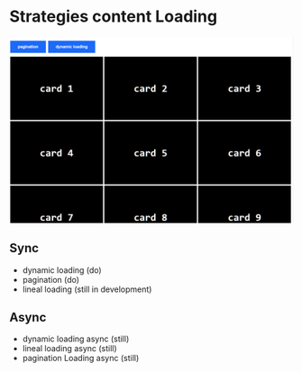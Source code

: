 # Strategies content Loading

![my app](./resources/dynaminAndPagination.png)

## Sync

* dynamic loading (do)
* pagination (do)
* lineal loading (still in development)

## Async

* dynamic loading async (still)
* lineal loading async (still)
* pagination Loading async (still)